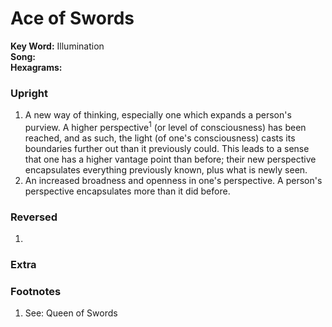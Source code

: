 # Ace of Swords

**Key Word:** Illumination  
**Song:**   
**Hexagrams:** 



### Upright

1) A new way of thinking, especially one which expands a person's purview. A higher perspective<sup>1</sup> (or level of consciousness) has been reached, and as such, the light (of one's consciousness) casts its boundaries further out than it previously could. This leads to a sense that one has a higher vantage point than before; their new perspective encapsulates everything previously known, plus what is newly seen.
2) An increased broadness and openness in one's perspective. A person's perspective encapsulates more than it did before.



### Reversed

1) 



### Extra





### Footnotes

1. See: Queen of Swords


